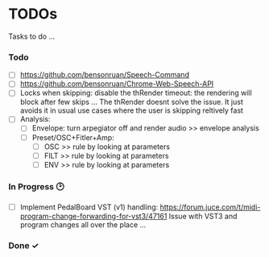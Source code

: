 # TODOs

Tasks to do ...

### Todo

- [ ] https://github.com/bensonruan/Speech-Command 
- [ ] https://github.com/bensonruan/Chrome-Web-Speech-API
- [ ] Locks when skipping: disable the thRender timeout: the rendering will block after few skips ...
      The thRender doesnt solve the issue. It just avoids it in usual use cases where the user is skipping reltively fast
- [ ] Analysis:
  - [ ] Envelope: turn arpegiator off and render audio >> envelope analysis
  - [ ] Preset/OSC+Fitler+Amp:
     - [ ] OSC  >> rule by looking at parameters
     - [ ] FILT >> rule by looking at parameters 
     - [ ] ENV  >> rule by looking at parameters 

### In Progress 🕑

- [ ] Implement PedalBoard VST (v1) handling: https://forum.juce.com/t/midi-program-change-forwarding-for-vst3/47161
      Issue with VST3 and program changes all over the place ...

### Done ✓


